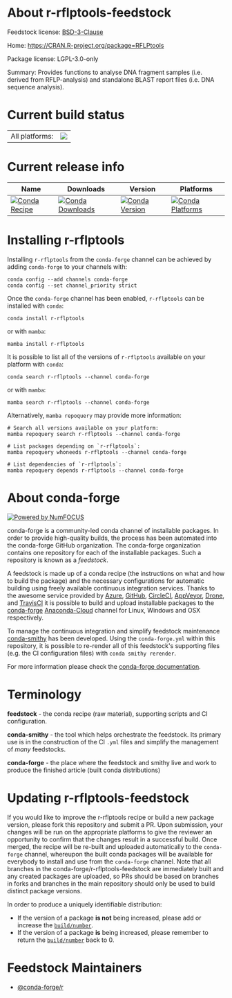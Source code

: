 About r-rflptools-feedstock
===========================

Feedstock license: [BSD-3-Clause](https://github.com/conda-forge/r-rflptools-feedstock/blob/main/LICENSE.txt)

Home: https://CRAN.R-project.org/package=RFLPtools

Package license: LGPL-3.0-only

Summary: Provides functions to analyse DNA fragment samples (i.e. derived from RFLP-analysis) and standalone BLAST report files (i.e. DNA sequence analysis).

Current build status
====================


<table><tr><td>All platforms:</td>
    <td>
      <a href="https://dev.azure.com/conda-forge/feedstock-builds/_build/latest?definitionId=19559&branchName=main">
        <img src="https://dev.azure.com/conda-forge/feedstock-builds/_apis/build/status/r-rflptools-feedstock?branchName=main">
      </a>
    </td>
  </tr>
</table>

Current release info
====================

| Name | Downloads | Version | Platforms |
| --- | --- | --- | --- |
| [![Conda Recipe](https://img.shields.io/badge/recipe-r--rflptools-green.svg)](https://anaconda.org/conda-forge/r-rflptools) | [![Conda Downloads](https://img.shields.io/conda/dn/conda-forge/r-rflptools.svg)](https://anaconda.org/conda-forge/r-rflptools) | [![Conda Version](https://img.shields.io/conda/vn/conda-forge/r-rflptools.svg)](https://anaconda.org/conda-forge/r-rflptools) | [![Conda Platforms](https://img.shields.io/conda/pn/conda-forge/r-rflptools.svg)](https://anaconda.org/conda-forge/r-rflptools) |

Installing r-rflptools
======================

Installing `r-rflptools` from the `conda-forge` channel can be achieved by adding `conda-forge` to your channels with:

```
conda config --add channels conda-forge
conda config --set channel_priority strict
```

Once the `conda-forge` channel has been enabled, `r-rflptools` can be installed with `conda`:

```
conda install r-rflptools
```

or with `mamba`:

```
mamba install r-rflptools
```

It is possible to list all of the versions of `r-rflptools` available on your platform with `conda`:

```
conda search r-rflptools --channel conda-forge
```

or with `mamba`:

```
mamba search r-rflptools --channel conda-forge
```

Alternatively, `mamba repoquery` may provide more information:

```
# Search all versions available on your platform:
mamba repoquery search r-rflptools --channel conda-forge

# List packages depending on `r-rflptools`:
mamba repoquery whoneeds r-rflptools --channel conda-forge

# List dependencies of `r-rflptools`:
mamba repoquery depends r-rflptools --channel conda-forge
```


About conda-forge
=================

[![Powered by
NumFOCUS](https://img.shields.io/badge/powered%20by-NumFOCUS-orange.svg?style=flat&colorA=E1523D&colorB=007D8A)](https://numfocus.org)

conda-forge is a community-led conda channel of installable packages.
In order to provide high-quality builds, the process has been automated into the
conda-forge GitHub organization. The conda-forge organization contains one repository
for each of the installable packages. Such a repository is known as a *feedstock*.

A feedstock is made up of a conda recipe (the instructions on what and how to build
the package) and the necessary configurations for automatic building using freely
available continuous integration services. Thanks to the awesome service provided by
[Azure](https://azure.microsoft.com/en-us/services/devops/), [GitHub](https://github.com/),
[CircleCI](https://circleci.com/), [AppVeyor](https://www.appveyor.com/),
[Drone](https://cloud.drone.io/welcome), and [TravisCI](https://travis-ci.com/)
it is possible to build and upload installable packages to the
[conda-forge](https://anaconda.org/conda-forge) [Anaconda-Cloud](https://anaconda.org/)
channel for Linux, Windows and OSX respectively.

To manage the continuous integration and simplify feedstock maintenance
[conda-smithy](https://github.com/conda-forge/conda-smithy) has been developed.
Using the ``conda-forge.yml`` within this repository, it is possible to re-render all of
this feedstock's supporting files (e.g. the CI configuration files) with ``conda smithy rerender``.

For more information please check the [conda-forge documentation](https://conda-forge.org/docs/).

Terminology
===========

**feedstock** - the conda recipe (raw material), supporting scripts and CI configuration.

**conda-smithy** - the tool which helps orchestrate the feedstock.
                   Its primary use is in the construction of the CI ``.yml`` files
                   and simplify the management of *many* feedstocks.

**conda-forge** - the place where the feedstock and smithy live and work to
                  produce the finished article (built conda distributions)


Updating r-rflptools-feedstock
==============================

If you would like to improve the r-rflptools recipe or build a new
package version, please fork this repository and submit a PR. Upon submission,
your changes will be run on the appropriate platforms to give the reviewer an
opportunity to confirm that the changes result in a successful build. Once
merged, the recipe will be re-built and uploaded automatically to the
`conda-forge` channel, whereupon the built conda packages will be available for
everybody to install and use from the `conda-forge` channel.
Note that all branches in the conda-forge/r-rflptools-feedstock are
immediately built and any created packages are uploaded, so PRs should be based
on branches in forks and branches in the main repository should only be used to
build distinct package versions.

In order to produce a uniquely identifiable distribution:
 * If the version of a package **is not** being increased, please add or increase
   the [``build/number``](https://docs.conda.io/projects/conda-build/en/latest/resources/define-metadata.html#build-number-and-string).
 * If the version of a package **is** being increased, please remember to return
   the [``build/number``](https://docs.conda.io/projects/conda-build/en/latest/resources/define-metadata.html#build-number-and-string)
   back to 0.

Feedstock Maintainers
=====================

* [@conda-forge/r](https://github.com/conda-forge/r/)

